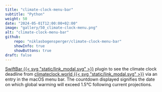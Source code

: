 ```yaml
---
title: "climate-clock-menu-bar"
subtitle: "Python"
weight: 50
date: "2024-05-01T12:00:00+02:00"
image: "gallery/50_climate-clock-menu.png"
alt: "climate-clock-menu-bar"
github:
    repo: "niklasbogensperger/climate-clock-menu-bar"
    showInfo: true
    showButtons: true
draft: false
---
```



[SwiftBar&nbsp;{{< svg "static/link_modal.svg" >}}](https://github.com/swiftbar/SwiftBar)&MediumSpace;plugin to see the climate clock deadline from [climateclock.world&nbsp;{{< svg "static/link_modal.svg" >}}](https://climateclock.world/)&MediumSpace;via an entry in the macOS menu bar. The countdown displayed signifies the date on which global warming will exceed 1.5°C following current projections.

